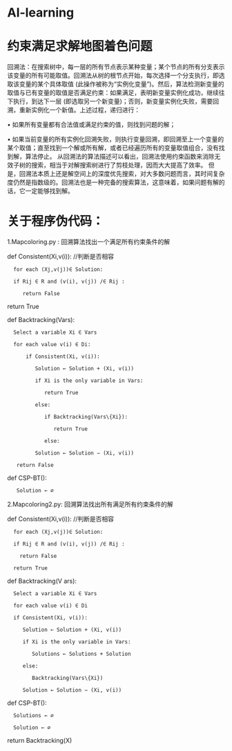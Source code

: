 # AI-learning
# 约束满足求解地图着色问题
回溯法：在搜索树中，每一层的所有节点表示某种变量；某个节点的所有分支表示该变量的所有可能取值。回溯法从树的根节点开始，每次选择一个分支执行，即选取该变量的某个具体取值 (此操作被称为“实例化变量”)。然后，算法检测新变量的取值与已有变量的取值是否满足约束：如果满足，表明新变量实例化成功，继续往下执行，到达下一层 (即选取另一个新变量)；否则，新变量实例化失败，需要回溯，重新实例化一个新值。上述过程，递归进行：

• 如果所有变量都有合法值或满足约束的值，则找到问题的解；

• 如果当前变量的所有实例化回溯失败，则执行变量回溯，即回溯至上一个变量的某个取值；直至找到一个解或所有解，或者已经遍历所有的变量取值组合，没有找到解，算法停止。     从回溯法的算法描述可以看出，回溯法使用约束函数来消除无效子树的搜索，相当于对解搜索树进行了剪枝处理，因而大大提高了效率。
但是，回溯法本质上还是解空间上的深度优先搜索，对大多数问题而言，其时间复杂度仍然是指数级的。回溯法也是一种完备的搜索算法，这意味着，如果问题有解的话，它一定能够找到解。

# 关于程序伪代码：
1.Mapcoloring.py : 回溯算法找出一个满足所有约束条件的解

  def Consistent(Xi,v(i)):     //判断是否相容 
  
      for each (Xj,v(j))∈ Solution:      
      
      if Rij ∈ R and (v(i), v(j)) /∈ Rij :  
      
         return False         
         
  return True

  def Backtracking(Vars):
  
      Select a variable Xi ∈ Vars 
      
      for each value v(i) ∈ Di:
      
          if Consistent(Xi, v(i)):
          
             Solution ← Solution + (Xi, v(i))
             
             if Xi is the only variable in Vars:
             
                return True
                
             else:
             
                if Backtracking(Vars\{Xi}):
                
                   return True
                   
                else:
                
             Solution ← Solution − (Xi, v(i))
             
       return False

   def CSP-BT():
   
       Solution ← ∅



2.Mapcoloring2.py: 回溯算法找出所有满足所有约束条件的解

  def Consistent(Xi,v(i)):    //判断是否相容
  
      for each (Xj,v(j))∈ Solution:
      
      if Rij ∈ R and (v(i), v(j)) /∈ Rij :
      
        return False
        
      return True

  def Backtracking(V ars):
  
      Select a variable Xi ∈ Vars
      
      for each value v(i) ∈ Di
      
      if Consistent(Xi, v(i)):
      
         Solution ← Solution + (Xi, v(i))
         
         if Xi is the only variable in Vars:
         
            Solutions ← Solutions + Solution
            
         else:
         
            Backtracking(Vars\{Xi})
            
         Solution ← Solution − (Xi, v(i))
         
  def CSP-BT():
  
      Solutions ← ∅
      
      Solution ← ∅
      
  return Backtracking(X)
